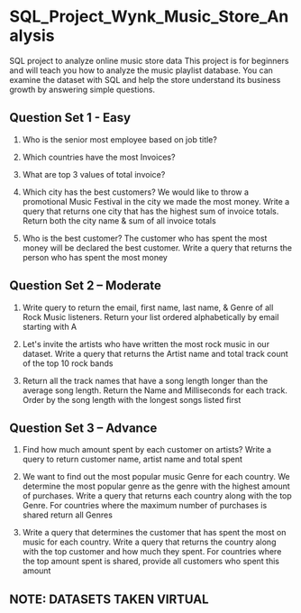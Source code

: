 # SQL_Project_Wynk_Music_Store_Analysis
SQL project to analyze online music store data  This project is for beginners and will teach you how to analyze the music playlist database. You can examine the dataset with SQL and help the store understand its business growth by answering simple questions.

## Question Set 1 - Easy 

1. Who is the senior most employee based on job title? 

2. Which countries have the most Invoices? 

3. What are top 3 values of total invoice? 

4. Which city has the best customers? We would like to throw a promotional Music 
Festival in the city we made the most money. Write a query that returns one city that 
has the highest sum of invoice totals. Return both the city name & sum of all invoice 
totals 

5. Who is the best customer? The customer who has spent the most money will be 
declared the best customer. Write a query that returns the person who has spent the 
most money 

## Question Set 2 – Moderate 

1. Write query to return the email, first name, last name, & Genre of all Rock Music 
listeners. Return your list ordered alphabetically by email starting with A 

2. Let's invite the artists who have written the most rock music in our dataset. Write a 
query that returns the Artist name and total track count of the top 10 rock bands 

3. Return all the track names that have a song length longer than the average song length. 
Return the Name and Milliseconds for each track. Order by the song length with the 
longest songs listed first 

## Question Set 3 – Advance 

1. Find how much amount spent by each customer on artists? Write a query to return 
customer name, artist name and total spent 

2. We want to find out the most popular music Genre for each country. We determine the 
most popular genre as the genre with the highest amount of purchases. Write a query 
that returns each country along with the top Genre. For countries where the maximum 
number of purchases is shared return all Genres 

3. Write a query that determines the customer that has spent the most on music for each 
country. Write a query that returns the country along with the top customer and how 
much they spent. For countries where the top amount spent is shared, provide all 
customers who spent this amount

## NOTE:  DATASETS TAKEN VIRTUAL
